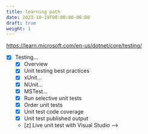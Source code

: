 ```yaml
---
title: learning path
date: 2023-10-19T00:00:00-06:00
draft: true
weight: 1
---
```


https://learn.microsoft.com/en-us/dotnet/core/testing/

- [x] Testing...
  - [x] Overview
  - [x] Unit testing best practices
  - [x] xUnit...
  - [x] NUnit...
  - [x] MSTest...
  - [x] Run selective unit tests
  - [x] Order unit tests
  - [x] Unit test code coverage
  - [x] Unit test published output
  - [z] Live unit test with Visual Studio --> [](../../tools/visual-studio/testing-tools/live-unit-testing.md)